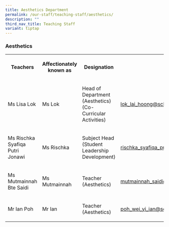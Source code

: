 ```yaml
---
title: Aesthetics Department
permalink: /our-staff/teaching-staff/aesthetics/
description: ""
third_nav_title: Teaching Staff
variant: tiptap
---
```

<h3>Aesthetics</h3>
<table style="minWidth: 100px">
<colgroup>
<col>
<col>
<col>
<col>
</colgroup>
<tbody>
<tr>
<th rowspan="1" colspan="1">
<p>Teachers</p>
</th>
<th rowspan="1" colspan="1">
<p>Affectionately known as</p>
</th>
<th rowspan="1" colspan="1">
<p>Designation</p>
</th>
<th rowspan="1" colspan="1">
<p>Email</p>
</th>
</tr>
<tr>
<td rowspan="1" colspan="1">
<p>Ms Lisa Lok</p>
</td>
<td rowspan="1" colspan="1">
<p>Ms Lok</p>
</td>
<td rowspan="1" colspan="1">
<p>Head of Department (Aesthetics)
<br>(Co-Curricular Activities)</p>
</td>
<td rowspan="1" colspan="1">
<p><a href="mailto:lok_lai_hoong@schools.gov.sg" rel="noopener noreferrer nofollow" target="_blank">lok_lai_hoong@schools.gov.sg</a>
</p>
</td>
</tr>
<tr>
<td rowspan="1" colspan="1">
<p>Ms Rischka Syafiqa Putri Jonawi</p>
</td>
<td rowspan="1" colspan="1">
<p>Ms Rischka</p>
</td>
<td rowspan="1" colspan="1">
<p>Subject Head
<br>(Student Leadership Development)</p>
</td>
<td rowspan="1" colspan="1">
<p><a href="mailto:rischka_syafiqa_putri_jonawi@schools.gov.sg" rel="noopener noreferrer nofollow" target="_blank">rischka_syafiqa_putri_jonawi@schools.gov.sg</a>
</p>
</td>
</tr>
<tr>
<td rowspan="1" colspan="1">
<p>Ms Mutmainnah Bte Saidi</p>
</td>
<td rowspan="1" colspan="1">
<p>Ms Mutmainnah</p>
</td>
<td rowspan="1" colspan="1">
<p>Teacher (Aesthetics)</p>
</td>
<td rowspan="1" colspan="1">
<p><a href="mailto:mutmainnah_saidi@schools.gov.sg" rel="noopener noreferrer nofollow" target="_blank">mutmainnah_saidi@schools.gov.sg</a>
</p>
</td>
</tr>
<tr>
<td rowspan="1" colspan="1">
<p>Mr Ian Poh</p>
</td>
<td rowspan="1" colspan="1">
<p>Mr Ian</p>
</td>
<td rowspan="1" colspan="1">
<p>Teacher (Aesthetics)</p>
</td>
<td rowspan="1" colspan="1">
<p><a href="mailto:poh_wei_yi_ian@schools.gov.sg" rel="noopener noreferrer nofollow" target="_blank">poh_wei_yi_ian@schools.gov.sg</a>
</p>
</td>
</tr>
</tbody>
</table>
<p></p>